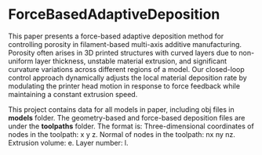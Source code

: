 # ForceBasedAdaptiveDeposition

This paper presents a force-based adaptive deposition method for controlling porosity in filament-based multi-axis additive manufacturing. Porosity often arises in 3D printed structures with curved layers due to non-uniform layer thickness, unstable material extrusion, and significant curvature variations across different regions of a model. Our closed-loop control approach dynamically adjusts the local material deposition rate by modulating the printer head motion in response to force feedback while maintaining a constant extrusion speed.

This project contains data for all models in paper, including obj files in **models** folder.
The geometry-based and force-based deposition files are under the **toolpaths** folder. The format is:
Three-dimensional coordinates of nodes in the toolpath: x y z.
Normal of nodes in the toolpath: nx ny nz.
Extrusion volume: e.
Layer number: l.
